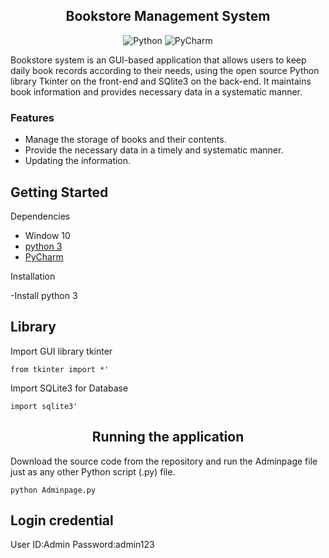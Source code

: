 <h2 align="center"> Bookstore Management System</h2>

<div align="center">
  
![Python](https://img.shields.io/badge/python-3670A0?style=for-the-badge&logo=python&logoColor=ffdd54)
![PyCharm](https://img.shields.io/badge/pycharm-143?style=for-the-badge&logo=pycharm&logoColor=black&color=black&labelColor=green)

</div>

Bookstore system is an GUI-based application that allows users to keep daily book records according to their needs, using the open source Python library Tkinter on the front-end and SQlite3 on the back-end. It maintains book information and provides necessary data in a systematic manner.

<h3>Features</h3>

- Manage the storage of books and their contents.
- Provide the necessary data in a timely and systematic manner.
- Updating the information.


## Getting Started

Dependencies

- Window 10
- [python 3](https://www.python.org/)
- [PyCharm](https://www.jetbrains.com/pycharm/)

Installation
<div>

-Install python 3

</div>

## Library

Import GUI library tkinter
<div>
  
```from tkinter import *'```

</div>

Import SQLite3 for Database
<div>

```import sqlite3'```

</div>


<h2 align="center">Running the application</h2>

Download the source code from the repository and run the Adminpage file just as any other Python script (.py) file.
<div>

```python Adminpage.py```

</div>

## Login credential

User ID:Admin
Password:admin123
